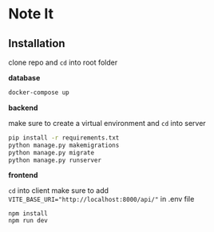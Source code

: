 # Note It

## Installation

clone repo and `cd` into root folder

**database**

```sh
docker-compose up
```

**backend**

make sure to create a virtual environment and `cd` into server

```sh
pip install -r requirements.txt
python manage.py makemigrations
python manage.py migrate
python manage.py runserver
```

**frontend**

`cd` into client
make sure to add `VITE_BASE_URI="http://localhost:8000/api/"` in .env file

```
npm install
npm run dev
```
